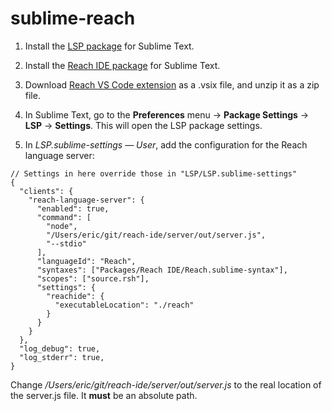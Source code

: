 # sublime-reach

1. Install the [LSP package](https://github.com/sublimelsp/LSP) for Sublime Text.

2. Install the [Reach IDE package](https://github.com/chrisnevers/reach-ide-sublime) for Sublime Text.

2. Download [Reach VS Code extension](https://marketplace.visualstudio.com/items?itemName=reachsh.reach-ide) as a .vsix file, and unzip it as a zip file.

3. In Sublime Text, go to the **Preferences** menu → **Package Settings** → **LSP** → **Settings**. This will open the LSP package settings.

4. In _LSP.sublime-settings — User_, add the configuration for the Reach language server:

```
// Settings in here override those in "LSP/LSP.sublime-settings"
{
  "clients": {
    "reach-language-server": {
      "enabled": true,
      "command": [
        "node",
        "/Users/eric/git/reach-ide/server/out/server.js",
        "--stdio"
      ],
      "languageId": "Reach",
      "syntaxes": ["Packages/Reach IDE/Reach.sublime-syntax"],
      "scopes": ["source.rsh"],
      "settings": {
        "reachide": {
          "executableLocation": "./reach"
        }
      }
    }
  },
  "log_debug": true,
  "log_stderr": true,
}
```

   Change _/Users/eric/git/reach-ide/server/out/server.js_ to the real location of the server.js file. It **must** be an absolute path.


